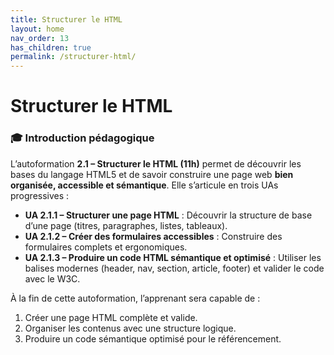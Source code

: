 ```yaml
---
title: Structurer le HTML
layout: home
nav_order: 13
has_children: true
permalink: /structurer-html/
---
```


# Structurer le HTML

### 🎓 Introduction pédagogique

L’autoformation **2.1 – Structurer le HTML (11h)** permet de découvrir les bases du langage HTML5 et de savoir construire une page web **bien organisée, accessible et sémantique**.
Elle s’articule en trois UAs progressives :

* **UA 2.1.1 – Structurer une page HTML** : Découvrir la structure de base d’une page (titres, paragraphes, listes, tableaux).
* **UA 2.1.2 – Créer des formulaires accessibles** : Construire des formulaires complets et ergonomiques.
* **UA 2.1.3 – Produire un code HTML sémantique et optimisé** : Utiliser les balises modernes (header, nav, section, article, footer) et valider le code avec le W3C.

À la fin de cette autoformation, l’apprenant sera capable de :

1. Créer une page HTML complète et valide.
2. Organiser les contenus avec une structure logique.
3. Produire un code sémantique optimisé pour le référencement.

